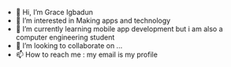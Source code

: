 - 👋 Hi, I’m Grace Igbadun
- 👀 I’m interested in Making apps and technology
- 🌱 I’m currently learning mobile app development but i am also a computer engineering student
- 💞️ I’m looking to collaborate on ...
- 📫 How to reach me : my email is my profile

<!---
GraceEunhye19/GraceEunhye19 is a ✨ special ✨ repository because its `README.md` (this file) appears on your GitHub profile.
You can click the Preview link to take a look at your changes.
--->
